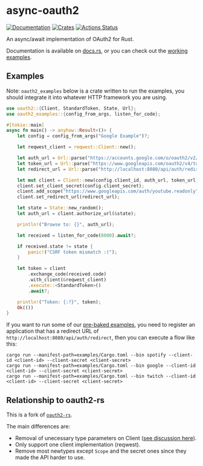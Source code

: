 # async-oauth2

[![Documentation](https://docs.rs/async-oauth2/badge.svg)](https://docs.rs/async-oauth2)
[![Crates](https://img.shields.io/crates/v/async-oauth2.svg)](https://crates.io/crates/async-oauth2)
[![Actions Status](https://github.com/udoprog/async-oauth2/workflows/Rust/badge.svg)](https://github.com/udoprog/async-oauth2/actions)

An async/await implementation of OAuth2 for Rust.

Documentation is available on [docs.rs](https://docs.rs/crate/async-oauth2), or you can check out the [working examples](https://github.com/udoprog/async-oauth2/tree/master/examples).

## Examples

Note: `oauth2_examples` below is a crate written to run the examples, you should
integrate it into whatever HTTP framework you are using.

```rust
use oauth2::{Client, StandardToken, State, Url};
use oauth2_examples::{config_from_args, listen_for_code};

#[tokio::main]
async fn main() -> anyhow::Result<()> {
    let config = config_from_args("Google Example")?;

    let reqwest_client = reqwest::Client::new();

    let auth_url = Url::parse("https://accounts.google.com/o/oauth2/v2/auth")?;
    let token_url = Url::parse("https://www.googleapis.com/oauth2/v4/token")?;
    let redirect_url = Url::parse("http://localhost:8080/api/auth/redirect")?;

    let mut client = Client::new(config.client_id, auth_url, token_url);
    client.set_client_secret(config.client_secret);
    client.add_scope("https://www.googleapis.com/auth/youtube.readonly");
    client.set_redirect_url(redirect_url);

    let state = State::new_random();
    let auth_url = client.authorize_url(&state);

    println!("Browse to: {}", auth_url);

    let received = listen_for_code(8080).await?;

    if received.state != state {
        panic!("CSRF token mismatch :(");
    }

    let token = client
        .exchange_code(received.code)
        .with_client(&reqwest_client)
        .execute::<StandardToken>()
        .await?;

    println!("Token: {:?}", token);
    Ok(())
}
```

If you want to run some of our [pre-baked examples](https://github.com/udoprog/async-oauth2/tree/master/examples), you need to register an application that has a redirect URL of `http://localhost:8080/api/auth/redirect`, then you can execute a flow like this:

```
cargo run --manifest-path=examples/Cargo.toml --bin spotify --client-id <client-id> --client-secret <client-secret>
cargo run --manifest-path=examples/Cargo.toml --bin google --client-id <client-id> --client-secret <client-secret>
cargo run --manifest-path=examples/Cargo.toml --bin twitch --client-id <client-id> --client-secret <client-secret>
```

## Relationship to oauth2-rs

This is a fork of [`oauth2-rs`](https://github.com/ramosbugs/oauth2-rs).

The main differences are:
* Removal of unecessary type parameters on Client ([see discussion here]).
* Only support one client implementation (reqwest).
* Remove most newtypes except `Scope` and the secret ones since they made the API harder to use.

[see discussion here]: https://github.com/ramosbugs/oauth2-rs/issues/44#issuecomment-50158653
